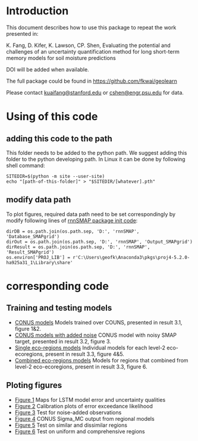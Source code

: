 # Introduction
This document describes how to use this package to repeat the work presented in:

K. Fang, D. Kifer, K. Lawson, CP. Shen, Evaluating the potential and challenges of an uncertainty quantification method for long short-term memory models for soil moisture predictions

DOI will be added when available. 

The full package could be found in https://github.com/fkwai/geolearn

Please contact kuaifang@stanford.edu or cshen@engr.psu.edu for data. 

# Using of this code
## adding this code to the path
This folder needs to be added to the python path. We suggest adding this folder to the python developing path. In Linux it can be done by following shell command:
~~~
SITEDIR=$(python -m site --user-site)
echo "[path-of-this-folder]" > "$SITEDIR/[whatever].pth"
~~~

## modify data path
To plot figures, required data path need to be set correspondingly by modify following lines of [rnnSMAP package init code](/rnnSMAP/__init__.py#L16-L24):
~~~
dirDB = os.path.join(os.path.sep, 'D:', 'rnnSMAP', 'Database_SMAPgrid')
dirOut = os.path.join(os.path.sep, 'D:', 'rnnSMAP', 'Output_SMAPgrid')
dirResult = os.path.join(os.path.sep, 'D:', 'rnnSMAP', 'Result_SMAPgrid')
os.environ['PROJ_LIB'] = r'C:\Users\geofk\Anaconda3\pkgs\proj4-5.2.0-ha925a31_1\Library\share'
~~~

# corresponding code
## Training and testing models
- [CONUS models](/app/paperSigma/CONUS_temp_dr.py) Models trained over COUNS, presented in result 3.1, figure 1&2.
- [CONUS models with added noise](/app/paperSigma/int_noise.py) CONUS model with noisy SMAP target, presented in result 3.2, figure 3.
- [Single eco-regions models](/app/paperSigma/eco_single.py) Individual models for each level-2 eco-ecoregions, present in result 3.3, figure 4&5.
- [Combined eco-regions models](/app/paperSigma/eco_comb.py) Models for regions that combined from level-2 eco-ecoregions, present in result 3.3, figure 6.
## Ploting figures 
- [Figure 1](/app/paperSigma/CONUSv4_noise.py) Maps for LSTM model error and uncertainty qualities 
- [Figure 2](/app/paperSigma/CONUS_conf.py) Calibration plots of error exceedance likelihood 
- [Figure 3](/app/paperSigma/CONUSv4_noise.py) Test for noise-added observations
- [Figure 4](/app/paperSigma/eco_single.py) CONUS Sigma_MC output from regional models
- [Figure 5](/app/paperSigma/eco_single_box.py) Test on similar and dissimilar regions
- [Figure 6](/app/paperSigma/eco_sigmabin.py) Test on uniform and comprehensive  regions
